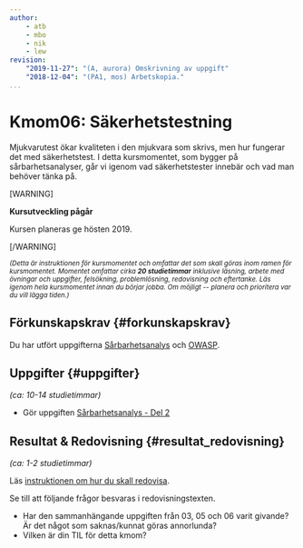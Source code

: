 ```yaml
---
author:
    - atb
    - mbo
    - nik
    - lew
revision:
    "2019-11-27": "(A, aurora) Omskrivning av uppgift"
    "2018-12-04": "(PA1, mos) Arbetskopia."
...
```

Kmom06: Säkerhetstestning
==================================

Mjukvarutest ökar kvaliteten i den mjukvara som skrivs, men hur fungerar det med säkerhetstest. I detta kursmomentet, som bygger på sårbarhetsanalyser, går vi igenom vad säkerhetstester innebär och vad man behöver tänka på.

[WARNING]

**Kursutveckling pågår**

Kursen planeras ge hösten 2019.

[/WARNING]


<small><i>(Detta är instruktionen för kursmomentet och omfattar det som skall göras inom ramen för kursmomentet. Momentet omfattar cirka **20 studietimmar** inklusive läsning, arbete med övningar och uppgifter, felsökning, problemlösning, redovisning och eftertanke. Läs igenom hela kursmomentet innan du börjar jobba. Om möjligt -- planera och prioritera var du vill lägga tiden.)</i></small>


Förkunskapskrav {#forkunskapskrav}
---------------------------------

Du har utfört uppgifterna [Sårbarhetsanalys](/uppgift/sarbarhetsanalys) och [OWASP](/uppgift/owasp).


<!-- Läs &amp; Studera  {#lasanvisningar}
---------------------------------

*(ca: 1-3 studietimmar)*

* Ett rapportexempel finns tillgängligt att läsa [här](#) -->
<!-- * https://www.owasp.org/index.php/OWASP_Zed_Attack_Proxy_Project -->


Uppgifter  {#uppgifter}
-------------------------------------------

*(ca: 10-14 studietimmar)*

* Gör uppgiften [Sårbarhetsanalys - Del 2](/uppgift/sarbarhetsanalys-del2)


Resultat & Redovisning  {#resultat_redovisning}
-----------------------------------------------

*(ca: 1-2 studietimmar)*

Läs [instruktionen om hur du skall redovisa](./../redovisa).

Se till att följande frågor besvaras i redovisningstexten.

* Har den sammanhängande uppgiften från 03, 05 och 06 varit givande? Är det något som saknas/kunnat göras annorlunda?
* Vilken är din TIL för detta kmom?
